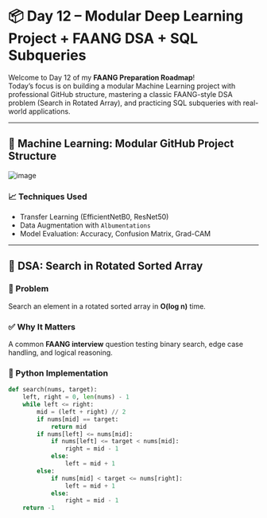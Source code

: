 # 📦 Day 12 – Modular Deep Learning Project + FAANG DSA + SQL Subqueries

Welcome to Day 12 of my **FAANG Preparation Roadmap**!  
Today’s focus is on building a modular Machine Learning project with professional GitHub structure, mastering a classic FAANG-style DSA problem (Search in Rotated Array), and practicing SQL subqueries with real-world applications.

---

## 🔗 Machine Learning: Modular GitHub Project Structure



![image](https://github.com/user-attachments/assets/7b71b400-ea21-48a0-8999-75a986c5a236)



### 📈 Techniques Used
- Transfer Learning (EfficientNetB0, ResNet50)
- Data Augmentation with `Albumentations`
- Model Evaluation: Accuracy, Confusion Matrix, Grad-CAM

---

## 🧪 DSA: Search in Rotated Sorted Array

### 🎯 Problem
Search an element in a rotated sorted array in **O(log n)** time.

### ✅ Why It Matters
A common **FAANG interview** question testing binary search, edge case handling, and logical reasoning.

### 🧩 Python Implementation
```python
def search(nums, target):
    left, right = 0, len(nums) - 1
    while left <= right:
        mid = (left + right) // 2
        if nums[mid] == target:
            return mid
        if nums[left] <= nums[mid]:
            if nums[left] <= target < nums[mid]:
                right = mid - 1
            else:
                left = mid + 1
        else:
            if nums[mid] < target <= nums[right]:
                left = mid + 1
            else:
                right = mid - 1
    return -1
